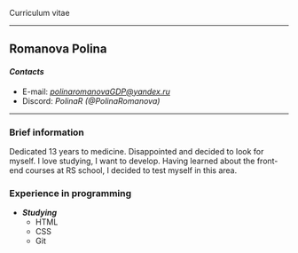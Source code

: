 
 Curriculum vitae 

___

## Romanova Polina

#### ___Сontacts___
  * E-mail: *[polinaromanovaGDP@yandex.ru](polinaromanovaGDP@yandex.ru)*
  * Discord: *PolinaR (@PolinaRomanova)*

  ___
  
### Brief information

  Dedicated 13 years to medicine. Disappointed and decided to look for myself. I love studying, I want to develop. Having learned about the front-end courses at RS school, I decided to test myself in this area. 
  
### Experience in programming

  * ___Studying___ 
    * HTML
    * CSS 
    * Git
